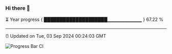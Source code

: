 ### Hi there 👋

⏳ Year progress { ████████████████████▁▁▁▁▁▁▁▁▁▁ } 67.22 %

---

⏰ Updated on Tue, 03 Sep 2024 00:24:03 GMT

![Progress Bar CI](https://github.com/EinsPommes/EinsPommes/blob/main/.github/workflows/main.yml)
